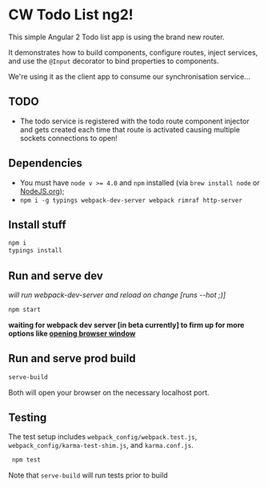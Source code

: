 # CW Todo List ng2!

This simple Angular 2 Todo list app is using the brand new router.

It demonstrates how to build components, configure routes, inject services, and use the `@Input` decorator to bind properties to components.

We're using it as the client app to consume our synchronisation service...
## TODO
* The todo service is registered with the todo route component injector and gets created each time that route is activated causing multiple sockets connections to open!

## Dependencies
- You must have `node v >= 4.0` and `npm` installed (via `brew install node` or [NodeJS.org](https://nodejs.org/en/));
- `npm i -g typings webpack-dev-server webpack rimraf http-server`

## Install stuff
```bash
npm i
typings install
```
## Run and serve dev
_will run webpack-dev-server and reload on change [runs --hot ;)]_
```bash
npm start
```
**waiting for webpack dev server [in beta currently] to firm up for more options like [opening browser window](https://github.com/webpack/webpack-dev-server/issues/311)**

## Run and serve prod build
```bash
serve-build
```

Both will open your browser on the necessary localhost port.

## Testing
The test setup includes `webpack_config/webpack.test.js`, `webpack_config/karma-test-shim.js`, and `karma.conf.js`.

```bash
 npm test
 ```

Note that `serve-build` will run tests prior to build